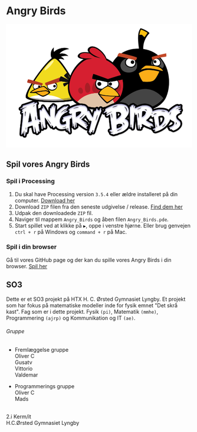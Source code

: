 # Angry Birds

![Angry Birds Logo](angry-birds-logo.png "Angry Birds Logo")

## Spil vores Angry Birds

### Spil i Processing
1. Du skal have Processing version `3.5.4` eller ældre installeret på din computer. [Download her](https://processing.org/download/)
1. Download `ZIP` filen fra den seneste udgivelse / release. [Find dem her](https://github.com/orc13a/Angry-Birds/releases)
1. Udpak den downloadede `ZIP` fil.
1. Naviger til mappem `Angry_Birds` og åben filen `Angry_Birds.pde`.
1. Start spillet ved at klikke på `▶️`, oppe i venstre hjørne. Eller brug genvejen `ctrl + r` på Windows og `command + r` på Mac.

### Spil i din browser
Gå til vores GitHub page og der kan du spille vores Angry Birds i din browser.
[Spil her](https://orc13a.github.io/Angry-Birds/)

## SO3
Dette er et SO3 projekt på HTX H. C. Ørsted Gymnasiet Lyngby.
Et projekt som har fokus på matematiske modeller inde for fysik emnet "Det skrå kast".
Fag som er i dette projekt. Fysik `(pi)`, Matematik `(mmhe)`, Programmering `(ajrp)` og Kommunikation og IT `(ae)`.

###### Gruppe
* Fremlæggelse gruppe<br>
Oliver C<br>
Gusatv<br>
Vittorio<br>
Valdemar<br>

* Programmerings gruppe<br>
Oliver C<br>
Mads
<br>
2.i Kerm/it<br>
H.C.Ørsted Gymnasiet Lyngby